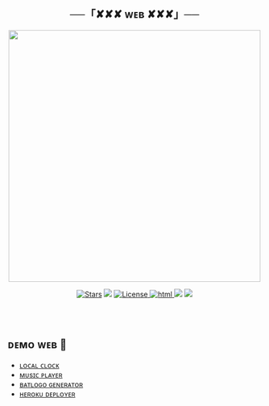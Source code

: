 <h2 align="center">
    ──「✘✘✘ ᴡᴇʙ ✘✘✘」──
</h2><p align="center">

<p align="center">
  <img src="https://te.legra.ph/file/6a938b54028f2038ccb31.jpg" width="500" >
</p>

 <p align="center">
<a href="xMalitha/web/stargazers"><img src="https://img.shields.io/github/stars/xMalitha/web?color=black&logo=github&logoColor=black&style=for-the-badge" alt="Stars" /></a>
<a href="https://github.com/xMalitha/web/network/members"> <img src="https://img.shields.io/github/forks/xMalitha/web?color=black&logo=github&logoColor=black&style=for-the-badge" /></a>
<a href="https://github.com/xMalitha/web//blob/master/LICENSE"> <img src="https://img.shields.io/badge/License-MIT-blueviolet?style=for-the-badge" alt="License" /> </a>
<a href="https://html.com/"> <img src="https://img.shields.io/badge/Written%20in-html-skyblue?style=for-the-badge&logo=html" alt="html" /> </a>
<a href="https://github.com/xMalitha/web"> <img src="https://img.shields.io/github/repo-size/xMalitha/Logo-Generator?color=skyblue&logo=github&logoColor=blue&style=for-the-badge" /></a>
<a href="https://github.com/xMalitha/web/commits/xMalitha"> <img src="https://img.shields.io/github/last-commit/xMalitha/web?color=black&logo=github&logoColor=black&style=for-the-badge" /></a>
</p>

<br><br>

## ᴅᴇᴍᴏ ᴡᴇʙ  💝

- [ʟᴏᴄᴀʟ ᴄʟᴏᴄᴋ](https://xmalitha.github.io/Web/Local%20clock/)<br>
- [ᴍᴜsɪᴄ ᴘʟᴀʏᴇʀ](https://xmalitha.github.io/Web/Music%20Player/)<br>
- [ʙᴀᴛʟᴏɢᴏ ɢᴇɴᴇʀᴀᴛᴏʀ](https://xmalitha.github.io/Web/Logo%20Generator/)<br>
- [ʜᴇʀᴏᴋᴜ ᴅᴇᴘʟᴏʏᴇʀ](https://xmalitha.github.io/Web/Heroku%20Deployer/)<br>
